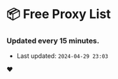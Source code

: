 # :package: Free Proxy List
### Updated every 15 minutes.

- Last updated: `2024-04-29 23:03`

:heart:
